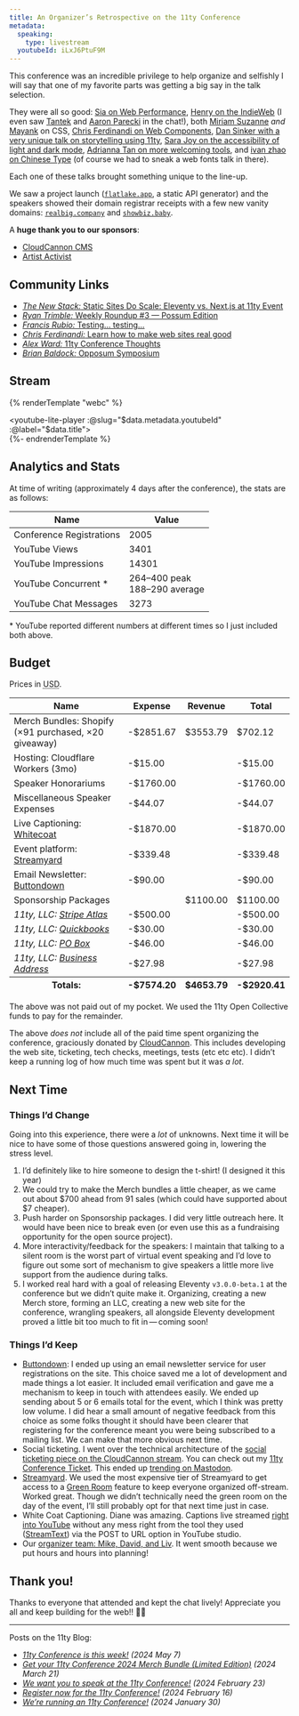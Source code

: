 ```yaml
---
title: An Organizer’s Retrospective on the 11ty Conference
metadata:
  speaking:
    type: livestream
  youtubeId: iLxJ6PtuF9M
---
```

This conference was an incredible privilege to help organize and selfishly I will say that one of my favorite parts was getting a big say in the talk selection.

They were all so good: [Sia on Web Performance](https://conf.11ty.dev/2024/you-re-probably-doing-web-performance-wrong/), [Henry on the IndieWeb](https://conf.11ty.dev/2024/digital-frontiers-indieweb-cowboys-and-a-place-online-to-call-your-own/) (I even saw [Tantek](https://tantek.com/) and [Aaron Parecki](https://aaronparecki.com/) in the chat!), both [Miriam Suzanne](https://conf.11ty.dev/2024/hints-and-suggestions-first-do-no-harm/) _and_ [Mayank](https://conf.11ty.dev/2024/dont-fear-the-cascade/) on CSS, [Chris Ferdinandi on Web Components](https://conf.11ty.dev/2024/come-to-the-light-side-html-web-components/), [Dan Sinker with a very unique talk on storytelling using 11ty](https://conf.11ty.dev/2024/building-a-town-that-doesnt-exist/), [Sara Joy on the accessibility of light and dark mode](https://conf.11ty.dev/2024/light-mode-versus-dark-mode/), [Adrianna Tan on more welcoming tools](https://conf.11ty.dev/2024/11ty-sites-for-people-who-dont-think-they-are-web-developers/), and [ivan zhao on Chinese Type](https://conf.11ty.dev/2024/chinese-type-systems/) (of course we had to sneak a web fonts talk in there).

Each one of these talks brought something unique to the line-up.

We saw a project launch ([`flatlake.app`](https://flatlake.app/), a static API generator) and the speakers showed their domain registrar receipts with a few new vanity domains: [`realbig.company`](https://realbig.company/) and [`showbiz.baby`](https://showbiz.baby/).

A **huge thank you to our sponsors**:

- [CloudCannon CMS](https://cloudcannon.com/eleventy-cms/?utm_campaign=11tyConf&utm_source=11tyconf)
- [Artist Activist](https://artact.io/)

## Community Links

- [_The New Stack:_ Static Sites Do Scale: Eleventy vs. Next.js at 11ty Event](https://thenewstack.io/static-sites-do-scale-eleventy-vs-next-js-at-11ty-event/)
- [_Ryan Trimble:_ Weekly Roundup #3 — Possum Edition](https://ryantrimble.com/blog/weekly-roundup-3/)
- [_Francis Rubio:_ Testing… testing…](https://francisrub.io/notes/testing-testing/)
- [_Chris Ferdinandi:_ Learn how to make web sites real good](https://gomakethings.com/learn-how-to-make-websites-real-good/)
- [_Alex Ward:_ 11ty Conference Thoughts](https://alextheward.com/posts/11ty-conference-thoughts/)
- [_Brian Baldock:_ Opposum Symposium](https://www.brianbaldock.com/blog/opossum-symposium/)

## Stream

{% renderTemplate "webc" %}<div><youtube-lite-player :@slug="$data.metadata.youtubeId" :@label="$data.title"></youtube-lite-player></div>{%- endrenderTemplate %}

## Analytics and Stats

At time of writing (approximately 4 days after the conference), the stats are as follows:

<table>
  <thead>
    <tr>
      <th>Name</th>
      <th class="numeric">Value</th>
    </tr>
  </thead>
  <tbody>
    <tr>
      <td>Conference Registrations</td>
      <td class="numeric">2005</td>
    </tr>
    <tr>
      <td>YouTube Views</td>
      <td class="numeric">3401</td>
    </tr>
    <tr>
      <td>YouTube Impressions</td>
      <td class="numeric">14301</td>
    </tr>
    <tr>
    <tr>
      <td>YouTube Concurrent *</td>
      <td class="numeric">264–400 peak<br>188–290 average</td>
    </tr>
    <tr>
      <td>YouTube Chat Messages</td>
      <td class="numeric">3273</td>
    </tr>
  </tbody>
</table>

\* YouTube reported different numbers at different times so I just included both above.

## Budget

Prices in <abbr title="United States Dollar">USD</abbr>.

<table>
  <thead>
    <tr>
      <th>Name</th>
      <th class="numeric">Expense</th>
      <th class="numeric">Revenue</th>
      <th class="numeric">Total</th>
    </tr>
  </thead>
  <tfoot>
    <tr>
      <th>Totals:</th>
      <th class="numeric">-$7574.20</th>
      <th class="numeric">$4653.79</th>
      <th class="numeric">-$2920.41</th>
    </tr>
  </tfoot>
  <tbody>
    <tr>
      <td>Merch Bundles: Shopify (×91 purchased, ×20 giveaway)</td>
      <td class="numeric">-$2851.67</td>
      <td class="numeric">$3553.79</td>
      <td class="numeric">$702.12</td>
    </tr>
    <tr>
      <td>Hosting: Cloudflare Workers (3mo)</td>
      <td class="numeric">-$15.00</td>
      <td class="numeric"></td>
      <td class="numeric">-$15.00</td>
    </tr>
    <tr>
      <td>Speaker Honorariums</td>
      <td class="numeric">-$1760.00</td>
      <td class="numeric"></td>
      <td class="numeric">-$1760.00</td>
    </tr>
    <tr>
      <td>Miscellaneous Speaker Expenses</td>
      <td class="numeric">-$44.07</td>
      <td class="numeric"></td>
      <td class="numeric">-$44.07</td>
    </tr>
    <tr>
      <td>Live Captioning: <a href="https://whitecoatcaptioning.com/">Whitecoat</a></td>
      <td class="numeric">-$1870.00</td>
      <td class="numeric"></td>
      <td class="numeric">-$1870.00</td>
    </tr>
    <tr>
      <td>Event platform: <a href="https://streamyard.com/">Streamyard</a></td>
      <td class="numeric">-$339.48</td>
      <td class="numeric"></td>
      <td class="numeric">-$339.48</td>
    </tr>
    <tr>
      <td>Email Newsletter: <a href="https://buttondown.email/">Buttondown</a></td>
      <td class="numeric">-$90.00</td>
      <td class="numeric"></td>
      <td class="numeric">-$90.00</td>
    </tr>
    <tr>
      <td>Sponsorship Packages</td>
      <td class="numeric"></td>
      <td class="numeric">$1100.00</td>
      <td class="numeric">$1100.00</td>
    </tr>
    <tr>
      <td><em>11ty, LLC: <a href="https://stripe.com/atlas">Stripe Atlas</a></em></td>
      <td class="numeric">-$500.00</td>
      <td class="numeric"></td>
      <td class="numeric">-$500.00</td>
    </tr>
    <tr>
      <td><em>11ty, LLC: <a href="https://quickbooks.intuit.com/">Quickbooks</a></em></td>
      <td class="numeric">-$30.00</td>
      <td class="numeric"></td>
      <td class="numeric">-$30.00</td>
    </tr>
    <tr>
      <td><em>11ty, LLC: <a href="https://www.usps.com/">PO Box</a></em></td>
      <td class="numeric">-$46.00</td>
      <td class="numeric"></td>
      <td class="numeric">-$46.00</td>
    </tr>
    <tr>
      <td><em>11ty, LLC: <a href="https://physicaladdress.com/">Business Address</a></em></td>
      <td class="numeric">-$27.98</td>
      <td class="numeric"></td>
      <td class="numeric">-$27.98</td>
    </tr>
  </tbody>
</table>

The above was not paid out of my pocket. We used the 11ty Open Collective funds to pay for the remainder.

The above _does not_ include all of the paid time spent organizing the conference, graciously donated by [CloudCannon](https://cloudcannon.com/eleventy-cms/?utm_campaign=11tyConf&utm_source=11tyconf). This includes developing the web site, ticketing, tech checks, meetings, tests (etc etc etc). I didn’t keep a running log of how much time was spent but it was _a lot_.

## Next Time

### Things I’d Change

Going into this experience, there were a _lot_ of unknowns. Next time it will be nice to have some of those questions answered going in, lowering the stress level.

1. I’d definitely like to hire someone to design the t-shirt! (I designed it this year)
1. We could try to make the Merch bundles a little cheaper, as we came out about $700 ahead from 91 sales (which could have supported about $7 cheaper).
1. Push harder on Sponsorship packages. I did very little outreach here. It would have been nice to break even (or even use this as a fundraising opportunity for the open source project).
1. More interactivity/feedback for the speakers: I maintain that talking to a silent room is the worst part of virtual event speaking and I’d love to figure out some sort of mechanism to give speakers a little more live support from the audience during talks.
1. I worked real hard with a goal of releasing Eleventy `v3.0.0-beta.1` at the conference but we didn’t quite make it. Organizing, creating a new Merch store, forming an LLC, creating a new web site for the conference, wrangling speakers, all alongside Eleventy development proved a little bit too much to fit in — coming soon!

### Things I’d Keep

* [Buttondown](https://buttondown.email/): I ended up using an email newsletter service for user registrations on the site. This choice saved me a lot of development and made things a lot easier. It included email verification and gave me a mechanism to keep in touch with attendees easily. We ended up sending about 5 or 6 emails total for the event, which I think was pretty low volume. I did hear a small amount of negative feedback from this choice as some folks thought it should have been clearer that registering for the conference meant you were being subscribed to a mailing list. We can make that more obvious next time.
* Social ticketing. I went over the technical architecture of the [social ticketing piece on the CloudCannon stream](https://www.youtube.com/watch?v=QPOkigRYYkI). You can check out my [11ty Conference Ticket](https://conf.11ty.dev/tickets/876cecc5531648eab7137c5f853c7539). This ended up [trending on Mastodon](https://mastodon.bot/@trending/111943026303611007).
* [Streamyard](https://streamyard.com/). We used the most expensive tier of Streamyard to get access to a [Green Room](https://support.streamyard.com/hc/en-us/articles/6342816437268-Using-the-Greenroom) feature to keep everyone organized off-stream. Worked great. Though we didn’t technically need the green room on the day of the event, I’ll still probably opt for that next time just in case.
* White Coat Captioning. Diane was amazing. Captions live streamed [right into YouTube](https://support.google.com/youtube/answer/6373554?hl=en&visit_id=638512266870742836-3069583701&rd=1#zippy=%2Cautomatic-captions-on-live-stream-videos) without any mess right from the tool they used ([StreamText](https://support.streamtext.net/hc/en-us/articles/360045245951-Real-Time-Caption-Ingestion-API-for-posting-captions-to-a-URL)) via the POST to URL option in YouTube studio.
* Our [organizer team: Mike, David, and Liv](https://conf.11ty.dev/#team). It went smooth because we put hours and hours into planning!

## Thank you!

Thanks to everyone that attended and kept the chat lively! Appreciate you all and keep building for the web!! 🙌🏻

---

Posts on the 11ty Blog:
* _[11ty Conference is this week!](https://www.11ty.dev/blog/11ty-conf-final-week/) (2024 May 7)_
* _[Get your 11ty Conference 2024 Merch Bundle (Limited Edition)](https://www.11ty.dev/blog/merch/) (2024 March 21)_
* _[We want you to speak at the 11ty Conference!](https://www.11ty.dev/blog/conference-cfp/) (2024 February 23)_
* _[Register now for the 11ty Conference!](https://www.11ty.dev/blog/register-for-11ty-conf/) (2024 February 16)_
* _[We’re running an 11ty Conference!](https://www.11ty.dev/blog/conference/) (2024 January 30)_